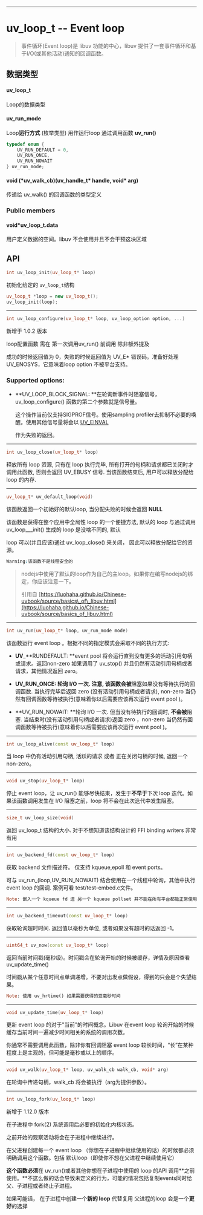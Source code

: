 
---

# uv\_loop\_t -- Event loop

> 事件循环\(Event loop\)是 libuv 功能的中心，libuv 提供了一套事件循环和基于I/O\(或其他活动\)通知的回调函数。

## 数据类型

#### **uv\_loop\_t**

Loop的数据类型

#### **uv\_run\_mode**

Loop**运行方式** \(枚举类型\)  用作运行loop   通过调用函数 **uv\_run\(\)**

```cpp
typedef enum {
    UV_RUN_DEFAULT = 0,
    UV_RUN_ONCE,
    UV_RUN_NOWAIT
} uv_run_mode;
```

#### void \(\*uv\_walk\_cb\)\(uv\_handle\_t\* handle, void\* arg\)

传递给 uv\_walk\(\) 的回调函数的类型定义

### Public members

#### void\*uv\_loop\_t.data

用户定义数据的空间。libuv 不会使用并且不会干预这块区域

## API

```cpp
int uv_loop_init(uv_loop_t* loop)
```

初始化给定的 `uv_loop_t`结构

```cpp
uv_loop_t *loop = new uv_loop_t();
uv_loop_init(loop);
```

---

```cpp
int uv_loop_configure(uv_loop_t* loop, uv_loop_option option, ...)
```

新增于 1.0.2 版本

loop配置函数 需在 第一次调用uv\_run\(\) 前调用 除非额外提及

成功的时候返回值为 0，失败的时候返回值为 UV\_E\* 错误码。准备好处理UV\_ENOSYS，它意味着loop option 不被平台支持。

### Supported options:

* **UV\_LOOP\_BLOCK\_SIGNAL: **在轮询新事件时阻塞信号，uv\_loop\_configure\(\) 函数的第二个参数就是信号量。

  这个操作当前仅支持SIGPROF信号。使用sampling profiler去抑制不必要的唤醒。使用其他信号量将会以 [UV\_EINVAL](/ERROR.md)

  作为失败的返回。

---

```cpp
int uv_loop_close(uv_loop_t* loop)
```

释放所有 loop 资源, 只有在 loop 执行完毕, 所有打开的句柄和请求都已关闭时才调用此函数,  否则会返回 UV\_EBUSY 信号. 当该函数结束后, 用户可以释放分配给 loop 的内存.

---

```cpp
uv_loop_t* uv_default_loop(void)
```

该函数返回一个初始好的默认loop, 当分配失败的时候会返回 **NULL**

该函数是获得在整个应用中全局性 loop 的一个便捷方法, 默认的 loop 与通过调用 uv\_loop\_\_\_init\(\) 生成的 loop 是没啥不同的, 默认

loop 可以\(并且应该\)通过 uv\_loop\_close\(\) 来关闭， 因此可以释放分配给它的资源。

```css
Warning:该函数不是线程安全的
```

> nodejs中使用了默认的loop作为自己的主loop。如果你在编写nodejs的绑定，你应该注意一下。
>
> 引用自 [https://luohaha.github.io/Chinese-uvbook/source/basics\_of\_libuv.html](https://luohaha.github.io/Chinese-uvbook/source/basics_of_libuv.html)

---

```cpp
int uv_run(uv_loop_t* loop, uv_run_mode mode)
```

该函数运行 event loop 。根据不同的指定模式会采取不同的执行方式:

* **UV**\_**RUNDEFAULT:      **event pool 将会运行直到没有更多的活动引用句柄或请求。返回non-zero 如果调用了 uv\_stop\(\) 并且仍然有活动引用句柄或者请求，其他情况返回 zero。

* **UV\_RUN\_ONCE:          **轮询 I/O 一次. 注意, 该函数**会被**阻塞如果没有等待执行的回调函数. 当执行完毕后返回 zero \(没有活动引用句柄或者请求\), non-zero 当仍然有回调函数等待被执行\(意味着你以后需要应该再次运行 event pool \)。

* **UV\_RUN\_NOWAIT:     **轮询 I/O 一次. 但当没有待执行的回调时, **不会被**阻塞. 当结束时\(没有活动引用句柄或者请求\)返回 zero ，non-zero 当仍然有回调函数等待被执行\(意味着你以后需要应该再次运行 event pool \)。

---

```cpp
int uv_loop_alive(const uv_loop_t* loop)
```

当 loop 中仍有活动引用句柄, 活跃的请求 或者 正在关闭句柄的时候, 返回一个non-zero。

---

```cpp
void uv_stop(uv_loop_t* loop)
```

停止 event loop，让 uv\_run\(\) 能够尽快结束，发生于**不早于**下次 loop 迭代。如果该函数调用发生在 I/O 阻塞之前，loop 将不会在此次迭代中发生阻塞。

---

```cpp
size_t uv_loop_size(void)
```

返回 uv\_loop\_t 结构的大小. 对于不想知道该结构设计的 FFI binding writers 非常有用

---

```cpp
int uv_backend_fd(const uv_loop_t* loop)
```

获取 backend 文件描述符。 仅支持 kqueue,epoll 和 event ports。

可与 uv\_run\_\(loop,UV\_RUN\_NOWAIT\) 结合使用在一个线程中轮询，其他中执行 event loop 的回调. 案例可看 test/test-embed.c文件。

```ruby
Note: 嵌入一个 kqueue fd 进 另一个 kqueue pollset 并不能在所有平台都能正常使用. 这不是一个添加 fd 的错误 它从不生成 events.
```

---

```cpp
int uv_backend_timeout(const uv_loop_t* loop)
```

获取轮询超时时间. 返回值以毫秒为单位, 或者如果没有超时的话返回 -1。

---

```cpp
uint64_t uv_now(const uv_loop_t* loop)
```

返回当前时间戳\(毫秒级\)。时间戳会在轮询开始的时候被缓存，详情及原因查看 uv\_update\_time\(\)

时间戳从某个任意时间点单调递增。不要对出发点做假设，得到的只会是个失望结果。

```ruby
Note: 使用 uv_hrtime() 如果需要获得的亚毫秒时间
```

---

```cpp
void uv_update_time(uv_loop_t* loop)
```

更新 event loop 的对于"当前"的时间概念。Libuv 在event loop 轮询开始的时候缓存当前时间一遍减少时间相关的系统的调用次数。

你通常不需要调用此函数，除非你有回调阻塞 event loop 较长时间，“长”在某种程度上是主观的，但可能是毫秒或以上的顺序。

---

```cpp
void uv_walk(uv_loop_t* loop, uv_walk_cb walk_cb, void* arg)
```

在轮询中传递句柄，walk\_cb 将会被执行（arg为提供参数）。

---

```cpp
int uv_loop_fork(uv_loop_t* loop)
```

新增于 1.12.0 版本

在子进程中 fork\(2\) 系统调用后必要的初始化内核状态。

之前开始的观察活动将会在子进程中继续进行。

在父进程创建每一个 event loop （你想在子进程中继续使用的话）的时候都必须明确调用这个函数。包括 默认loop（即使你不想在父进程中继续使用它）

**这个函数必须**在 uv\_run\(\)或者其他你想在子进程中使用的 loop 的API 调用**之前使用。**不这么做的话会导致未定义的行为，可能的情况包括复制events同时给父、子进程或者终止子进程。

如果可能话， 在子进程中创建一个**新的 loop** 代替复用 父进程的loop 会是一个**更好**的选择

